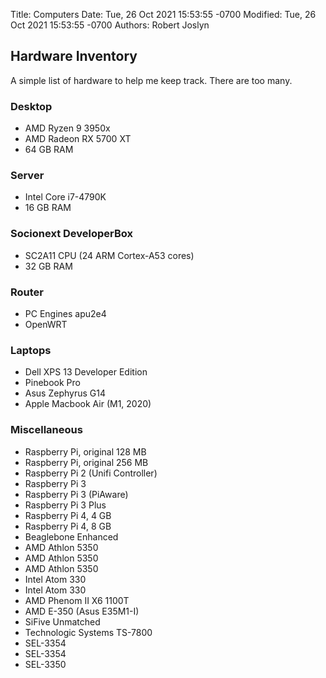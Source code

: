 Title: Computers
Date: Tue, 26 Oct 2021 15:53:55 -0700
Modified: Tue, 26 Oct 2021 15:53:55 -0700
Authors: Robert Joslyn

## Hardware Inventory

A simple list of hardware to help me keep track. There are too many.

### Desktop
- AMD Ryzen 9 3950x
- AMD Radeon RX 5700 XT
- 64 GB RAM

### Server
- Intel Core i7-4790K
- 16 GB RAM

### Socionext DeveloperBox
- SC2A11 CPU (24 ARM Cortex-A53 cores)
- 32 GB RAM

### Router
- PC Engines apu2e4
- OpenWRT

### Laptops
- Dell XPS 13 Developer Edition
- Pinebook Pro
- Asus Zephyrus G14
- Apple Macbook Air (M1, 2020)

### Miscellaneous
- Raspberry Pi, original 128 MB
- Raspberry Pi, original 256 MB
- Raspberry Pi 2 (Unifi Controller)
- Raspberry Pi 3
- Raspberry Pi 3 (PiAware)
- Raspberry Pi 3 Plus
- Raspberry Pi 4, 4 GB
- Raspberry Pi 4, 8 GB
- Beaglebone Enhanced
- AMD Athlon 5350
- AMD Athlon 5350
- AMD Athlon 5350
- Intel Atom 330
- Intel Atom 330
- AMD Phenom II X6 1100T
- AMD E-350 (Asus E35M1-I)
- SiFive Unmatched
- Technologic Systems TS-7800
- SEL-3354
- SEL-3354
- SEL-3350
